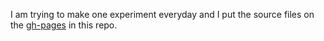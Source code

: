 I am trying to make one experiment everyday and I put the source files on the [gh-pages](https://github.com/edankwan/Everyday-Experiment/tree/gh-pages) in this repo.
